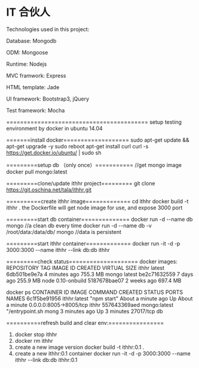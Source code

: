 IT 合伙人
=====

Technologies used in this project:

Database: Mongodb

ODM: Mongoose

Runtime: Nodejs

MVC framwork: Express

HTML template: Jade

UI framework: Bootstrap3, jQuery

Test framework: Mocha

=========================================
setup testing environment by docker in ubuntu 14.04

=======install docker===================
sudo apt-get update && apt-get upgrade -y
sudo reboot
apt-get install curl
curl -s https://get.docker.io/ubuntu/ | sudo sh

=========setup db （only once）===========
//get mongo image
docker pull mongo:latest

=========clone/update ithhr project=========
git clone https://git.oschina.net/tala/ithhr.git

==========create ithhr image=============
cd ithhr
docker build -t ithhr .
the Dockerfile will get node image for use, and expose 3000 port

=========start db container==============
docker run -d --name db mongo
//a clean db every time
docker run -d --name db -v /root/data:/data/db/ mongo
//data is persistent

=========start ithhr container=============
docker run -it -d -p 3000:3000 --name ithhr --link db:db ithhr

=========check status====================
docker images:
REPOSITORY          TAG                 IMAGE ID            CREATED             VIRTUAL SIZE
ithhr               latest              6db501be9e7a        4 minutes ago       755.3 MB
mongo               latest              be2c71632559        7 days ago          255.9 MB
node                0.10-onbuild        5187678bae07        2 weeks ago         697.4 MB

docker ps
CONTAINER ID        IMAGE               COMMAND                CREATED              STATUS              PORTS                    NAMES
6c1f5be91956        ithhr:latest        "npm start"            About a minute ago   Up About a minute   0.0.0.0:8005->8005/tcp   ithhr
557643369aed        mongo:latest        "/entrypoint.sh mong   3 minutes ago        Up 3 minutes        27017/tcp                db

==========refresh build and clear env:================
1. docker stop ithhr
2. docker rm ithhr
3. create a new image version
docker build -t ithhr:0.1 .
4. create a new ithhr:0.1 container
docker run -it -d -p 3000:3000 --name ithhr --link db:db ithhr:0.1
